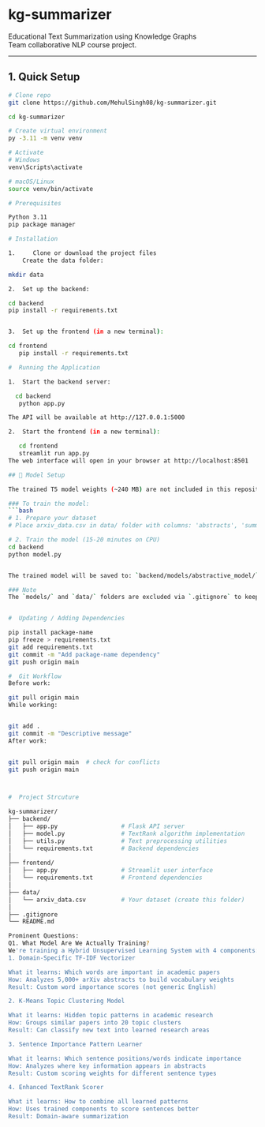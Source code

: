 # kg-summarizer


Educational Text Summarization using Knowledge Graphs  
Team collaborative NLP course project.

---
## 1.  Quick Setup

```bash
# Clone repo
git clone https://github.com/MehulSingh08/kg-summarizer.git

cd kg-summarizer

# Create virtual environment
py -3.11 -m venv venv

# Activate
# Windows
venv\Scripts\activate

# macOS/Linux
source venv/bin/activate

# Prerequisites

Python 3.11
pip package manager

# Installation

1.     Clone or download the project files
    Create the data folder:

mkdir data

2.  Set up the backend:

cd backend
pip install -r requirements.txt


3.  Set up the frontend (in a new terminal):

cd frontend
   pip install -r requirements.txt

#  Running the Application

1.  Start the backend server:

  cd backend
   python app.py

The API will be available at http://127.0.0.1:5000

2.  Start the frontend (in a new terminal):

   cd frontend
   streamlit run app.py
The web interface will open in your browser at http://localhost:8501

## 🤖 Model Setup

The trained T5 model weights (~240 MB) are not included in this repository.

### To train the model:
```bash
# 1. Prepare your dataset
# Place arxiv_data.csv in data/ folder with columns: 'abstracts', 'summaries'

# 2. Train the model (15-20 minutes on CPU)
cd backend
python model.py


The trained model will be saved to: `backend/models/abstractive_model/`

### Note
The `models/` and `data/` folders are excluded via `.gitignore` to keep the repository lightweight.


#  Updating / Adding Dependencies

pip install package-name
pip freeze > requirements.txt
git add requirements.txt
git commit -m "Add package-name dependency"
git push origin main

#  Git Workflow
Before work:

git pull origin main
While working:


git add .
git commit -m "Descriptive message"
After work:


git pull origin main  # check for conflicts
git push origin main



#  Project Strcuture

kg-summarizer/
├── backend/
│   ├── app.py                  # Flask API server
│   ├── model.py                # TextRank algorithm implementation
│   ├── utils.py                # Text preprocessing utilities
│   └── requirements.txt        # Backend dependencies
│
├── frontend/
│   ├── app.py                  # Streamlit user interface
│   └── requirements.txt        # Frontend dependencies
│
├── data/
│   └── arxiv_data.csv          # Your dataset (create this folder)
│
├── .gitignore
└── README.md

Prominent Questions: 
Q1. What Model Are We Actually Training?
We're training a Hybrid Unsupervised Learning System with 4 components:
1. Domain-Specific TF-IDF Vectorizer

What it learns: Which words are important in academic papers
How: Analyzes 5,000+ arXiv abstracts to build vocabulary weights
Result: Custom word importance scores (not generic English)

2. K-Means Topic Clustering Model

What it learns: Hidden topic patterns in academic research
How: Groups similar papers into 20 topic clusters
Result: Can classify new text into learned research areas

3. Sentence Importance Pattern Learner

What it learns: Which sentence positions/words indicate importance
How: Analyzes where key information appears in abstracts
Result: Custom scoring weights for different sentence types

4. Enhanced TextRank Scorer

What it learns: How to combine all learned patterns
How: Uses trained components to score sentences better
Result: Domain-aware summarization


